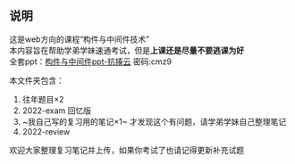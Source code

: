 ## 说明
这是web方向的课程“构件与中间件技术”     
本内容旨在帮助学弟学妹速通考试，但是**上课还是尽量不要逃课为好**    
全套ppt：[构件与中间件ppt-抗揍云](https://wwm.lanzouw.com/b03d42nja "构件与中间件ppt-抗揍云") 密码:cmz9

本文件夹包含：
1. 往年题目×2
2. 2022-exam 回忆版
3. ~我自己写的复习用的笔记×1~ 才发现这个有问题，请学弟学妹自己整理笔记
4. 2022-review

欢迎大家整理复习笔记并上传，如果你考试了也请记得更新补充试题
